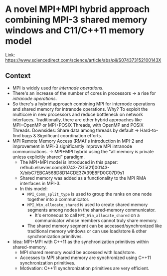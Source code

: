 # A novel MPI+MPI hybrid approach combining MPI-3 shared memory windows and C11/C++11 memory model

Link: https://www.sciencedirect.com/science/article/abs/pii/S074373152100143X

## Context

- MPI is widely used for *internode operations*.
- There's an increase of the number of cores in processors -> a rise for *intranode operations*.
- So there's a hybrid approach combining MPI for internode operations and shared memory for intranode operations. Why? To exploit the multicore in new processors and reduce bottleneck on network interfaces. Traditionally, there are other hybrid approaches like MPI+OpenMP or MPI+POSIX Threads, with OpenMP and POSIX Threads. Downsides: Share data among threads by default -> Hard-to-find bugs & Significant coordination efforts.
- MPI Remote Memory Access (RMA)'s introduction in MPI-2 and improvement in MPI-3 significantly improve MPI intranode communications. -> MPI+MPI hybrid using the "all memory is private unless explicitly shared" paradigm.
  - The MPI+MPI model is introduced in this paper: refhub.elsevier.com/S0743-7315(21)00143-X/bibC7EBCA568D8D14CDE37A39E8FD0C07D9s1
  - Shared memory was added as a functionality to the MPI RMA interfaces in MPI-3.
  - In this model:
    - `MPI_Comm_split_type` is used to group the ranks on one node together into a communicator.
    - `MPI_Win_allocate_shared` is used to create shared memory segments among nodes in the shared-memory communicator.
      - It's erroneous to call `MPI_Win_allocate_shared` on a communicator whose members cannot truly share memory.
    - The shared memory segment can be accessed/synchronized like traditional memory windows or can use load/store & other synchronization primitives.
- Idea: MPI+MPI with C++11 as the synchronization primitives within shared-memory.
  - MPI shared memory would be accessed with load/store.
  - Accesses to MPI shared memory are synchronized using C++11 synchronization primitives.
  - Motivation: C++11 synchronization primitives are very efficient.
